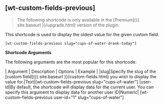 ## [wt-custom-fields-previous]

> The following shortcode is only available in the [Premium]({{ site.baseurl }}/upgrade.html) version of the plugin.

This shortcode is used to display the oldest value for the given custom field.

    [wt-custom-fields-previous slug="cups-of-water-drank-today"]

 **Shortcode Arguments**
 
The following arguments are the most popular for this shortcode:
 
| Argument | Description | Options | Example |
|slug|Specify the slug of the [custom field]({{ site.baseurl }}/custom-fields.html) you wish to display the value for.|Text|[wt-custom-fields-previous slug="cups-of-water"]
|user-id|By default, the shortcode will display data for the current user. You can specify this argument to display data for another user ID|Numeric| [wt-custom-fields-previous user-id="1" slug="cups-of-water"]